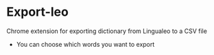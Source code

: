 # Export-leo
Chrome extension for exporting dictionary from Lingualeo to a CSV file
- You can choose which words you want to export
